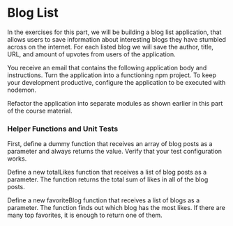 # Blog List

In the exercises for this part, we will be building a blog list application, that allows users to save information about interesting blogs they have stumbled across on the internet. For each listed blog we will save the author, title, URL, and amount of upvotes from users of the application.

You receive an email that contains the following application body and instructions.
Turn the application into a functioning npm project. To keep your development productive, configure the application to be executed with nodemon.

Refactor the application into separate modules as shown earlier in this part of the course material.


### Helper Functions and Unit Tests
First, define a dummy function that receives an array of blog posts as a parameter and always returns the value.
Verify that your test configuration works.

Define a new totalLikes function that receives a list of blog posts as a parameter. The function returns the total sum of likes in all of the blog posts.

Define a new favoriteBlog function that receives a list of blogs as a parameter. The function finds out which blog has the most likes. If there are many top favorites, it is enough to return one of them.